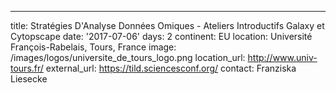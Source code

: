 ---
title: Stratégies D'Analyse Données Omiques - Ateliers Introductifs Galaxy et Cytopscape
date: '2017-07-06'
days: 2
continent: EU
location: Université François-Rabelais, Tours, France
image: /images/logos/universite_de_tours_logo.png
location_url: http://www.univ-tours.fr/
external_url: https://tild.sciencesconf.org/
contact: Franziska Liesecke
